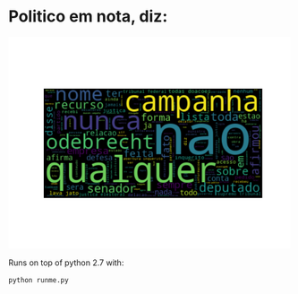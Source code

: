 # Politico em nota, diz:


![Nuvem de palavras](chart.png)


Runs on top of python 2.7 with:

```
python runme.py
```